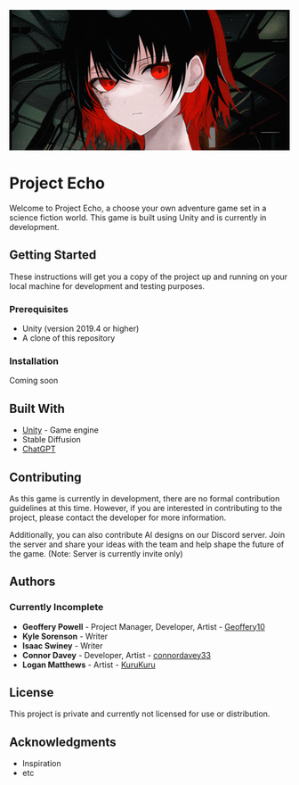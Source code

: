 <p align="center">
<img src="https://github.com/Geoffery10/Project-Echo/blob/main/assets/art/banner.gif?raw=true" />
</p>

# Project Echo
Welcome to Project Echo, a choose your own adventure game set in a science fiction world. This game is built using Unity and is currently in development.

## Getting Started
These instructions will get you a copy of the project up and running on your local machine for development and testing purposes.

### Prerequisites
- Unity (version 2019.4 or higher)
- A clone of this repository

### Installation
Coming soon

## Built With
- [Unity](https://unity.com/) - Game engine
- Stable Diffusion
- [ChatGPT](https://chat.openai.com/)

## Contributing
As this game is currently in development, there are no formal contribution guidelines at this time. However, if you are interested in contributing to the project, please contact the developer for more information.

Additionally, you can also contribute AI designs on our Discord server. Join the server and share your ideas with the team and help shape the future of the game. (Note: Server is currently invite only)

## Authors
### Currently Incomplete
- **Geoffery Powell** - Project Manager, Developer, Artist - [Geoffery10](https://github.com/Geoffery10)
- **Kyle Sorenson** - Writer
- **Isaac Swiney** - Writer
- **Connor Davey** - Developer, Artist - [connordavey33](https://github.com/connordavey33)
- **Logan Matthews** - Artist - [KuruKuru](https://twitter.com/TheyCallMeKuru)

## License
This project is private and currently not licensed for use or distribution.

## Acknowledgments
- Inspiration
- etc

